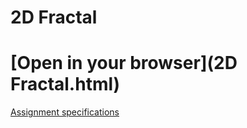 ﻿# 2D Fractal# [Open in your browser](2D Fractal.html)[Assignment specifications](http://graphics.cs.wisc.edu/WP/cs559-sp2017/2017/01/19/programming-assignment-2-hierarchical-modeling-in-2d/)